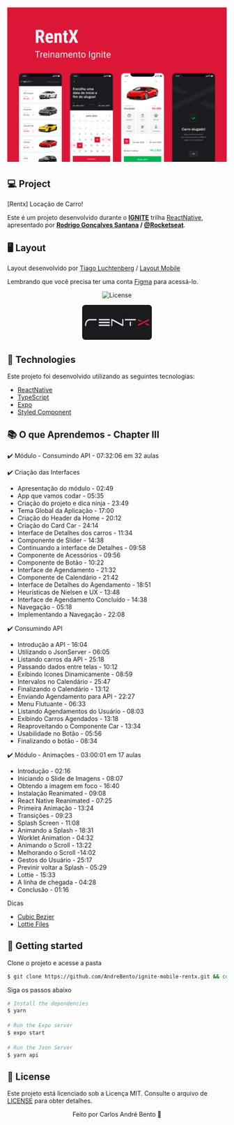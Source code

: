 <h1 align="center">
    <img alt="Rentx" title="Rentx" src=".github/RentX-Ignite-React-Native.svg" />
</h1>


  ## 💻 Project

  [Rentx] Locação de Carro!

  Este é um projeto desenvolvido durante o **[IGNITE](https://rocketseat.com.br/ignite)** trilha [ReactNative](https://reactnative.dev/), apresentado por **[Rodrigo Gonçalves Santana](https://github.com/rodrigorgtic) / [@Rocketseat](https://rocketseat.com.br/)**.

  ## 🖥️ Layout

  Layout desenvolvido por [Tiago Luchtenberg](@tiagoluchtenberg) / [Layout Mobile](https://www.figma.com/file/4ojyGi2mGuQaGK0sUHMAqB/RentX-Ignite?node-id=0%3A1)

  Lembrando que você precisa ter uma conta [Figma](http://figma.com/) para acessá-lo.



<p align="center">
  <img  src="https://img.shields.io/static/v1?label=license&message=MIT&color=5965E0&labelColor=121214" alt="License">

<br>

<p align="center">
  <img alt="Rentx" src=".github/logo-rentx.png" width="160px">
</p>

## 🧪 Technologies

Este projeto foi desenvolvido utilizando as seguintes tecnologias:

- [ReactNative](https://reactnative.dev/)
- [TypeScript](https://www.typescriptlang.org/)
- [Expo](https://expo.io/)
- [Styled Component](https://styled-components.com/)

## 📚  O que Aprendemos - Chapter III

✔️ Módulo - Consumindo API - 07:32:06 em 32 aulas

✔️ Criação das Interfaces

- Apresentação do módulo - 02:49
- App que vamos codar - 05:35
- Criação do projeto e dica ninja - 23:49
- Tema Global da Aplicação - 17:00
- Criação do Header da Home - 20:12
- Criação do Card Car - 24:14
- Interface de Detalhes dos carros - 11:34
- Componente de Slider - 14:38
- Continuando a interface de Detalhes - 09:58
- Componente de Acessórios - 09:56
- Componente de Botão - 10:22
- Interface de Agendamento - 21:32
- Componente de Calendário - 21:42
- Interface de Detalhes do Agendamento - 18:51
- Heurísticas de Nielsen e UX - 13:48
- Interface de Agendamento Concluído - 14:38
- Navegação - 05:18
- Implementando a Navegação - 22:08

✔️ Consumindo API

- Introdução a API - 16:04
- Utilizando o JsonServer - 06:05
- Listando carros da API - 25:18
- Passando dados entre telas - 10:12
- Exibindo Icones Dinamicamente - 08:59
- Intervalos no Calendário - 25:47
- Finalizando o Calendário - 13:12
- Enviando Agendamento para API - 22:27
- Menu Flutuante - 06:33
- Listando Agendamentos do Usuário - 08:03
- Exibindo Carros Agendados - 13:18
- Reaproveitando o Componente Car - 13:34
- Usabilidade no Botão - 05:56
- Finalizando o botão - 08:34

✔️ Módulo - Animações - 03:00:01 em 17 aulas

- Introdução - 02:16
- Iniciando o Slide de Imagens - 08:07
- Obtendo a imagem em foco - 16:40
- Instalação Reanimated - 09:08
- React Native Reanimated - 07:25
- Primeira Animação - 13:24
- Transições - 09:23
- Splash Screen - 11:08
- Animando a Splash - 18:31
- Worklet Animation - 04:32
- Animando o Scroll - 13:22
- Melhorando o Scroll -14:02
- Gestos do Usuário - 25:17
- Previnir voltar a Splash - 05:29
- Lottie - 15:33
- A linha de chegada - 04:28
- Conclusão - 01:16

Dicas
- [Cubic Bezier](https://cubic-bezier.com/#.43,.49,.75,.75)
- [Lottie Files](https://lottiefiles.com/)
## 🚀 Getting started

Clone o projeto e acesse a pasta

```bash
$ git clone https://github.com/AndreBento/ignite-mobile-rentx.git && cd ignite-mobile-rentx
```

Siga os passos abaixo
```bash
# Install the dependencies
$ yarn

# Run the Expo server
$ expo start

# Run the Json Server
$ yarn api

```

## 📝 License

Este projeto está licenciado sob a Licença MIT. Consulte o arquivo de [LICENSE](LICENSE.md) para obter detalhes.

<p align="center">Feito por Carlos André Bento 🚀 </p>
